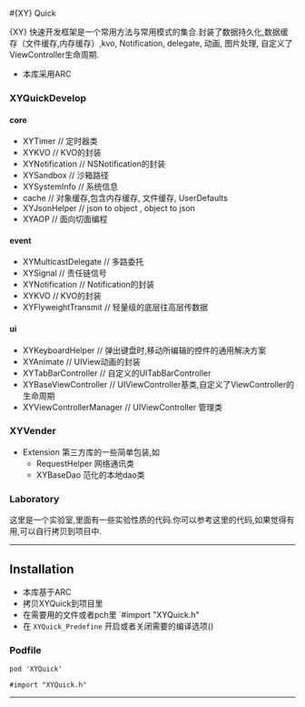 #{XY} Quick

{XY} 快速开发框架是一个常用方法与常用模式的集合.封装了数据持久化,数据缓存（文件缓存,内存缓存）,kvo, Notification, delegate, 动画, 图片处理, 自定义了ViewController生命周期.

* 本库采用ARC

### XYQuickDevelop
#### core
* XYTimer 		// 定时器类
* XYKVO 	// KVO的封装
* XYNotification 	// NSNotification的封装
* XYSandbox 	// 沙箱路径
* XYSystemInfo //	系统信息
* cache         // 对象缓存,包含内存缓存, 文件缓存, UserDefaults
* XYJsonHelper 	// json to object , object to json
* XYAOP // 面向切面编程

#### event
* XYMulticastDelegate 	// 多路委托
* XYSignal				// 责任链信号
* XYNotification		// Notification的封装
* XYKVO			// KVO的封装
* XYFlyweightTransmit	// 轻量级的底层往高层传数据

#### ui
* XYKeyboardHelper		// 弹出键盘时,移动所编辑的控件的通用解决方案
* XYAnimate 	// UIView动画的封装
* XYTabBarController		// 自定义的UITabBarController
* XYBaseViewController		// UIViewController基类,自定义了ViewController的生命周期
* XYViewControllerManager		// UIViewController 管理类

### XYVender
* Extension 第三方库的一些简单包装,如
    * RequestHelper 网络通讯类
    * XYBaseDao 范化的本地dao类

### Laboratory
这里是一个实验室,里面有一些实验性质的代码.你可以参考这里的代码,如果觉得有用,可以自行拷贝到项目中.

---
## Installation
* 本库基于ARC
* 拷贝XYQuick到项目里
* 在需要用的文件或者pch里 `#import "XYQuick.h"
* 在 `XYQuick_Predefine` 开启或者关闭需要的编译选项()

### Podfile

```
pod 'XYQuick'

#import "XYQuick.h"
```

---